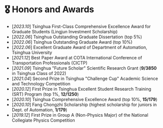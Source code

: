 # 🎖 Honors and Awards
- [*2023.10*]  Tsinghua First-Class Comprehensive Excellence Award for Graduate Students (Lingjun Investment Scholarship)
- [*2022.06*]  Tsinghua Outstanding Graduate Dissertation (top 5%)
- [*2022.06*]  Tsinghua Outstanding Graduate Award (top 10%)
- [*2022.06*]  Excellent Graduate Award of Department of Automation, Tsinghua University
- [*2021.12*]  Best Paper Award at COTA International Conference of Transportation Professionals (CICTP)
- [*2021.09*]  Tsinghua "Future Scholar" Scientific Research Grant (**9/3850** in Tsinghua Class of 2022)
- [*2021.04*]  Second Prize in Tsinghua "Challenge Cup" Academic Science and Technology Competition
- [*2020.12*]  First Prize in Tsinghua Excellent Student Research Training (SRT) Program (top 1%, **12/1250**)
- [*2020.10*]  Tsinghua Comprehensive Excellence Award (top 10%, **15/179**)
- [*2020.10*]  Fang Chongzhi Scholarship (highest scholarship for juniors in Dept. of Automation, **1/179**)
- [*2019.12*]  First Prize in Group A (Non-Physics Major) of the National Collegiate Physics Competition